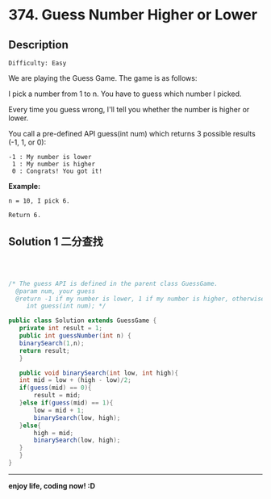 # 374. Guess Number Higher or Lower
## Description

```
Difficulty: Easy
```
We are playing the Guess Game. The game is as follows:

I pick a number from 1 to n. You have to guess which number I picked.

Every time you guess wrong, I'll tell you whether the number is higher or lower.

You call a pre-defined API guess(int num) which returns 3 possible results (-1, 1, or 0):

	-1 : My number is lower
	 1 : My number is higher
	 0 : Congrats! You got it!

**Example:**

	n = 10, I pick 6.
	
	Return 6.
## Solution 1 二分查找
 
 ```java
 
/* The guess API is defined in the parent class GuessGame.
   @param num, your guess
   @return -1 if my number is lower, 1 if my number is higher, otherwise return 0
      int guess(int num); */

public class Solution extends GuessGame {
    private int result = 1;
    public int guessNumber(int n) {
	binarySearch(1,n);
	return result;
    }

    public void binarySearch(int low, int high){
	int mid = low + (high - low)/2;
	if(guess(mid) == 0){
	    result = mid;
	}else if(guess(mid) == 1){
	    low = mid + 1;
	    binarySearch(low, high);
	}else{
	    high = mid;
	    binarySearch(low, high);
	}
    }
}
```

***

**enjoy life, coding now! :D**
